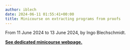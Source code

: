 ```yaml
---
author: iblech
date: 2024-06-11 01:55:41+00:00
title: Minicourse on extracting programs from proofs
---
```


From 11 June 2024 to 13 June 2024, by Ingo Blechschmidt.

**[See dedicated minicourse webpage.](https://rt.quasicoherent.io/)**

